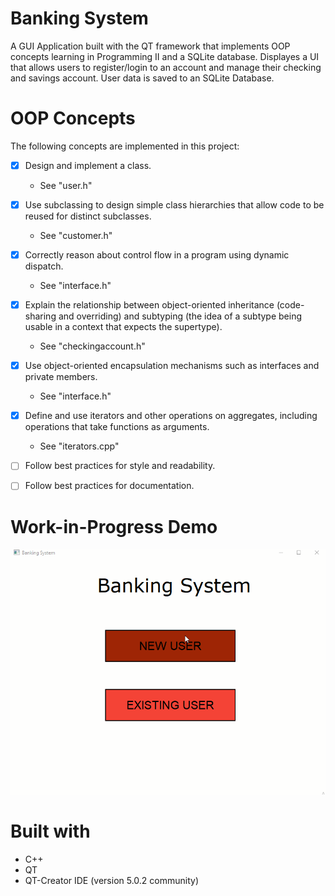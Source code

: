 # Banking System
A GUI Application built with the QT framework that implements OOP concepts learning in Programming II and a SQLite database. Displayes a UI that allows users to register/login to an account and manage their checking and savings account. User data is saved to an SQLite Database.

# OOP Concepts
The following concepts are implemented in this project:
* [x] Design and implement a class.

  - See "user.h"
* [x] Use subclassing to design simple class hierarchies that allow code to be reused for distinct subclasses.

  - See "customer.h"
* [x] Correctly reason about control flow in a program using dynamic dispatch. 

  - See "interface.h"
* [x] Explain the relationship between object-oriented inheritance (code-sharing and overriding) and subtyping (the idea of a subtype being usable in a context that expects the supertype). 

  - See "checkingaccount.h"
* [x] Use object-oriented encapsulation mechanisms such as interfaces and private members.

  - See "interface.h"
* [x] Define and use iterators and other operations on aggregates, including operations that take functions as arguments. 

   - See "iterators.cpp"
* [ ] Follow best practices for style and readability.
* [ ] Follow best practices for documentation.


# Work-in-Progress Demo
<img src='WIPdemo.gif' title='Video Walkthrough' width='' alt='Video Walkthrough' />

# Built with
- C++ 
- QT
- QT-Creator IDE (version 5.0.2 community)
